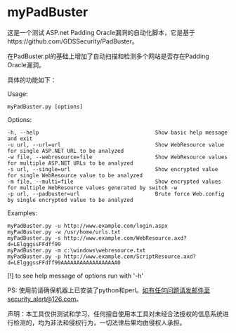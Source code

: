 # myPadBuster

这是一个测试 ASP.net Padding Oracle漏洞的自动化脚本，它是基于https://github.com/GDSSecurity/PadBuster。

在PadBuster.pl的基础上增加了自动扫描和检测多个网站是否存在Padding Oracle漏洞。

具体的功能如下：

Usage: 

    myPadBuster.py [options]

Options:

    -h, --help                                     Show basic help message and exit
    -u url, --url=url                              Show WebResource value for single ASP.NET URL to be analyzed
    -w file, --webresource=file                    Show WebResource values for multiple ASP.NET URLs to be analyzed
    -s url, --single=url                           Show encrypted value for single WebResource value to be analyzed
    -m file, --multi=file                          Show encrypted values for multiple WebResource values generated by switch -w
    -p url, --padbuster=url                        Brute force Web.config by single encrypted value to be analyzed

Examples:

    myPadBuster.py -u http://www.example.com/login.aspx
    myPadBuster.py -w /usr/home/urls.txt
    myPadBuster.py -s http://www.example.com/WebResource.axd?d=LElgggssFFdff99
    myPadBuster.py -m c:\windows\webresource.txt
    myPadBuster.py -p http://www.example.com/ScriptResource.axd?d=LElgggssFFdff99AAAAAAAAAAAAAAAAAA0

[!] to see help message of options run with '-h'

PS: 使用前请确保机器上已安装了python和perl。如有任何问题请发邮件至security_alert@126.com。

声明：本工具仅供测试和学习，任何擅自使用本工具对未经合法授权的信息系统进行检测的，均为非法和侵权行为，一切法律后果均由侵权人承担。
